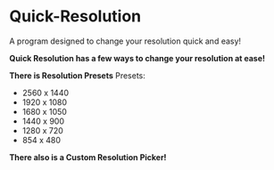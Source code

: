 # Quick-Resolution
A program designed to change your resolution quick and easy!

**Quick Resolution has a few ways to change your resolution at ease!**

**There is Resolution Presets**
Presets: 
- 2560 x 1440
- 1920 x 1080
- 1680 x 1050
- 1440 x 900
- 1280 x 720
- 854 x 480

**There also is a Custom Resolution Picker!**
